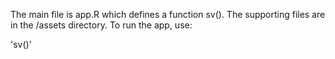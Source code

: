 The main file is app.R which defines a function sv(). The supporting files are in the /assets directory. To run the app, use:

'sv()'
